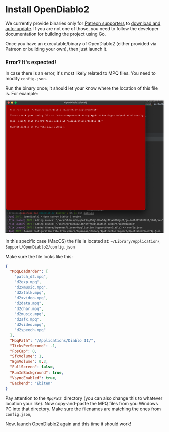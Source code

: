# Install OpenDiablo2

We currently provide binaries only for [Patreon supporters](https://www.patreon.com/bePatron?u=37261055) to [download and auto-update](https://www.patreon.com/posts/thanks-for-38407582).
If you are not one of those, you need to follow the developer documentation for building the project using Go.

Once you have an executable/binary of OpenDiablo2 (either provided via Patreon or building your own), then just launch it.

### Error? It's expected!

In case there is an error, it's most likely related to MPQ files.
You need to modify `config.json`.

Run the binary once; it should let your know where the location of this file is.
For example:

![Error is expected](./expectederror.png)

In this specific case (MacOS) the file is located at: `~/Library/Application\ Support/OpenDiablo2/config.json`

Make sure the file looks like this:

```json
{
  "MpqLoadOrder": [
    "patch_d2.mpq",
    "d2exp.mpq",
    "d2xmusic.mpq",
    "d2xtalk.mpq",
    "d2xvideo.mpq",
    "d2data.mpq",
    "d2char.mpq",
    "d2music.mpq",
    "d2sfx.mpq",
    "d2video.mpq",
    "d2speech.mpq"
  ],
  "MpqPath": "/Applications/Diablo II/",
  "TicksPerSecond": -1,
  "FpsCap": 0,
  "SfxVolume": 1,
  "BgmVolume": 0.3,
  "FullScreen": false,
  "RunInBackground": true,
  "VsyncEnabled": true,
  "Backend": "Ebiten"
}
```

Pay attention to the `MpqPath` directory (you can also change this to whatever location your like).
Now copy-and-paste the MPQ files from you Windows PC into that directory.
Make sure the filenames are matching the ones from `config.json`,

Now, launch OpenDiablo2 again and this time it should work!
